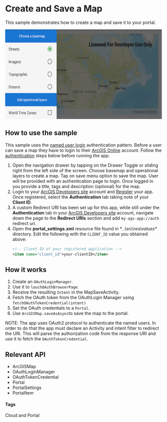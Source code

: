# Create and Save a Map
This sample demonstrates how to create a map and save it to your portal.

![Create and Save a Map App](create-save-map.png)

## How to use the sample
This sample uses the [named user login](https://developers.arcgis.com/authentication/#named-user-login) authentication pattern.  Before a user can save a map they have to login to their [ArcGIS Online](https://www.arcgis.com/) account. Follow the [authentication](#authentication) steps below before running the app.  

1. Open the navigation drawer by tapping on the Drawer Toggle or sliding right from the left side of the screen. Choose basemap and operational layers to create a map. Tap on save menu option to save the map. User will be provided with an authentication page to login.  Once logged in you provide a title, tags and description (optional) for the map.
1. Login to your [ArcGIS Developers site](http://developers.arcgis.com) account and [Register](https://developers.arcgis.com/applications/#/new/) your app.  Once registered, select the **Authentication** tab taking note of your **Client ID**.
1. A custom Redirect URI has been set up for this app, while still under the **Authentication** tab in your [ArcGIS Developers site](http://developers.arcgis.com) account, navigate down the page to the **Redirect URIs** section and add `my-ags-app://auth` redirect uri. 
1. Open the **portal_settings.xml** resource file found in **..\src\res\values\** directory.  Edit the following with the `CLIENT_ID` value you obtained above:  
	```xml
	<!-- Client ID of your registered application --> 
	<item name="client_id">your-clientID</item> 
	```

## How it works
1. Create an `OAuthLoginManager`.
1. Use it to `lauchOAuthBrowserPage`.
1. Receive the resulting `Intent` in the MapSaveActivity.
1. Fetch the OAuth token from the OAuthLogin Manager using `fetchOAuthTokenCredential(intent)`
1. Set the OAuth credentials to a `Portal`.
1. Use `ArcGISMap.saveAsAsync`to save the map to the portal.

NOTE: The app uses OAuth2 protocol to authenticate the named users.  In order to do that the app must declare an Activity and intent filter to redirect the URI. This will parse the authorization code from the response URI and use it to fetch the `OAuthTokenCredential`.

## Relevant API
* ArcGISMap
* OAuthLoginManager
* OAuthTokenCredential
* Portal
* PortalSettings
* PortalItem
 
#### Tags
Cloud and Portal
